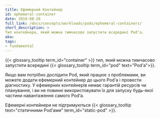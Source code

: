 ```yaml
---
title: Ефемерний Контейнер
id: ephemeral-container
date: 2019-08-26
full_link: /docs/concepts/workloads/pods/ephemeral-containers/
short_description: >
Тип контейнера, який можна тимчасово запустити всередині Podʼа.
aka:
tags:
- fundamental
---
```

{{< glossary_tooltip term_id="container" >}} тип, який можна тимчасово запустити всередині {{< glossary_tooltip term_id="pod" text="Podʼа">}}.

<!--more-->

Якщо вам потрібно дослідити Pod, який працює з проблемами, ви можете додати ефемерний контейнер до цього Podʼа і провести діагностику. У ефемерних контейнерів немає гарантій ресурсів чи планування, і ви не повинні використовувати їх для запуску будь-якої частини навантаження самого Podʼа.

Ефемерні контейнери не підтримуються {{< glossary_tooltip text="статичними Podʼами" term_id="static-pod" >}}.
